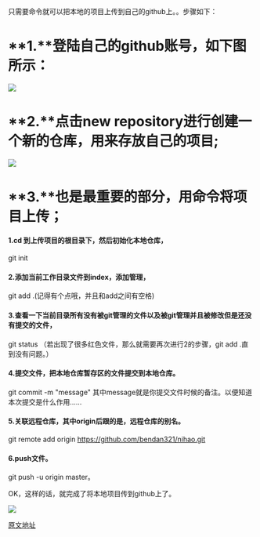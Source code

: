 只需要命令就可以把本地的项目上传到自己的github上。。步骤如下：

# **1.**登陆自己的github账号，如下图所示： #

![](https://img-blog.csdn.net/20170810151659042?watermark/2/text/aHR0cDovL2Jsb2cuY3Nkbi5uZXQvc2h1NTgwMjMx/font/5a6L5L2T/fontsize/400/fill/I0JBQkFCMA==/dissolve/70/gravity/Center)

# **2.**点击new repository进行创建一个新的仓库，用来存放自己的项目; #

![](https://img-blog.csdn.net/20170810152002947?watermark/2/text/aHR0cDovL2Jsb2cuY3Nkbi5uZXQvc2h1NTgwMjMx/font/5a6L5L2T/fontsize/400/fill/I0JBQkFCMA==/dissolve/70/gravity/Center)

# **3.**也是最重要的部分，用命令将项目上传； #

####  1.cd 到上传项目的根目录下，然后初始化本地仓库，  ####

git init

#### 2.添加当前工作目录文件到index，添加管理， ####

git add .(记得有个点哦，并且和add之间有空格)

#### 3.查看一下当前目录所有没有被git管理的文件以及被git管理并且被修改但是还没有提交的文件， ####

git status       （若出现了很多红色文件，那么就需要再次进行2的步骤，git add .直到没有问题。）

#### 4.提交文件，把本地仓库暂存区的文件提交到本地仓库。 ####

git commit -m "message"       其中message就是你提交文件时候的备注。以便知道本次提交是什么作用……

#### 5.关联远程仓库，其中origin后跟的是，远程仓库的别名。 ####

git remote add origin https://github.com/bendan321/nihao.git

#### 6.push文件。 ####


git push -u origin master。



OK，这样的话，就完成了将本地项目传到github上了。

![](https://img-blog.csdn.net/20170810153919421?watermark/2/text/aHR0cDovL2Jsb2cuY3Nkbi5uZXQvc2h1NTgwMjMx/font/5a6L5L2T/fontsize/400/fill/I0JBQkFCMA==/dissolve/70/gravity/Center)


[原文地址](https://blog.csdn.net/shu580231/article/details/77051875)

